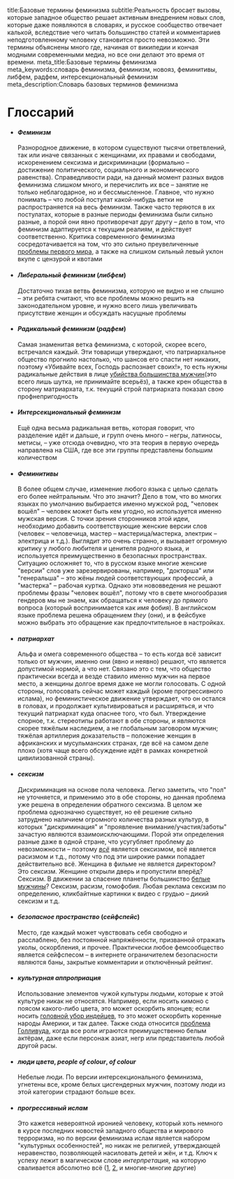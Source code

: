 title:Базовые термины феминизма
subtitle:Реальность бросает вызовы, которые западное общество решает активным внедрением новых слов, которые даже появляются в словарях, и русское сообщество отвечает калькой, вследствие чего читать большинство статей и комментариев неподготовленному человеку становится просто невозможно. Эти термины объяснены много где, начиная от википедии и кончая модными современными медиа, но все они делают это время от времени.
meta_title:Базовые термины феминизма
meta_keywords:словарь феминизма, феминизм, новояз, феминитивы, либфем, радфем, интерсекциональный феминизм
meta_description:Словарь базовых терминов феминизма

# Глоссарий

- #### *Феминизм*

  Разнородное движение, в котором существуют тысячи ответвлений, так или иначе связанных с женщинами, их правами и свободами, искоренением сексизма и дискриминации (формально – достижение политического, социального и экономического равенства). Справедливости ради, на данный момент разных видов феминизма _слишком_ много, и перечислить их все – занятие не только неблагодарное, но и бессмысленное. Главное, что нужно понимать – что любой постулат какой-нибудь ветки не распространяется на весь феминизм.
  Также часто теряются в их постулатах, которые в разные периоды феминизма были сильно разные, а порой они явно противоречат друг другу – дело в том, что феминизм адаптируется к текущим реалиям, и действует соответственно. Критика современного феминизма сосредотачивается на том, что это сильно преувеличенные [проблемы первого мира](https://en.wikipedia.org/wiki/First_World_problem), а также на слишком сильный левый уклон вкупе с цензурой и квотами

- #### *Либеральный феминизм* (*либфем*)

  Достаточно тихая ветвь феминизма, которую не видно и не слышно – эти ребята считают, что все проблемы можно решить на законодательном уровне, и нужно всего лишь увеличивать присутствие женщин и обсуждать насущные проблемы

- #### *Радикальный феминизм* (*радфем*)

  Самая знаменитая ветка феминизма, с которой, скорее всего, встречался каждый. Эти товарищи утверждают, что патриархальное общество прогнило настолько, что шансов его спасти нет никаких, поэтому «Убивайте всех, Господь распознает своих!», то есть нужны радикальные действия в лице [убийства большинства мужчин](https://en.wikipedia.org/wiki/SCUM_Manifesto)(это всего лишь шутка, не принимайте всерьёз), а также крен общества в сторону матриархата, т.к. текущий строй патриархата показал свою профнепригодность

- #### *Интерсекциональный феминизм*

  Ещё одна весьма радикальная ветвь, которая говорит, что разделение идёт и дальше, и групп очень много – негры, латиносы, метисы, – уже отсюда очевидно, что эта теория в первую очередь направлена на США, где все эти группы представлены большим количеством

- #### *Феминитивы*

  В более общем случае, изменение любого языка с целью сделать его более нейтральным. Что это значит? Дело в том, что во многих языках по умолчанию выбирается именно мужской род, "человек вошёл" – человек может быть кем угодно, но используется именно мужская версия. С точки зрения сторонников этой идеи, необходимо добавить соответствующие женские версии слов (человек – человечица, мастер – мастерица/мастерка, электрик – электрица и т.д.). Выглядит это очень странно, и вызывает огромную критику у любого любителя и ценителя родного языка, и используется преимущественно в безопасных пространствах. Ситуацию осложняет то, что в русском языке многие женские "версии" слов уже зарезервированы, например, "докторша" или "генеральша" – это жёны людей соответствующих профессий, а "мастерка" – рабочая куртка. Однако эти нововведения не решают проблемы фразы "человек вошёл", потому что в свете многообразия гендеров мы не знаем, как обращаться к человеку до прямого вопроса (который воспринимается как _имя_ фобия). В английском языке проблема решена обращением _they_ (они), и в фейсбуке можно выбрать это обращение как предпочтительное в настройках.

- #### *патриархат*

  Альфа и омега современного общества – то есть когда всё зависит только от мужчин, именно они (явно и неявно) решают, что является допустимой нормой, а что нет. Связано это с тем, что общество практически всегда и везде ставило именно мужчин на первое место, а женщины долгое время даже не могли голосовать.
  С одной стороны, голосовать сейчас может каждый (кроме прогрессивного ислама), но феминистическое движение утверждает, что он остался в головах, и продолжает культивироваться и расширяться, и что текущий патриархат куда опаснее того, что был. Утверждение спорное, т.к. стереотипы работают в обе стороны, и являются скорее тяжёлым наследием, а не глобальным заговором мужчин; тяжёлая артиллерия доказательств – положение женщин в африканских и мусульманских странах, где всё на самом деле плохо (хотя чаще всего обсуждение идёт в рамках конкретной цивилизованной страны).

- #### *сексизм*

  Дискриминация на основе пола человека. Легко заметить, что "пол" не уточняется, и применимо это в обе стороны, но данная проблема уже решена в определении обратного сексизма. В целом же проблема однозначно существует, но её решение сильно затруднено наличием огромного количества разных культур, в которых "дискриминация" и "проявление внимание/участия/заботы" зачастую являются взаимоисключающими. Порой эти определения разные даже в одной стране, что усугубляет проблему до невозможности – поэтому [_всё_](http://imgur.com/ly8hYrn) является сексизмом, всё является расизмом и т.д., потому что под эти широкие рамки попадает действительно всё. Женщина в фильме не является директором? Это сексизм. Женщине открыли дверь и пропустили вперёд? Сексизм. В движении за спасение планеты большинство [белые мужчины](https://www.theguardian.com/commentisfree/2014/may/08/white-men-environmental-movement-leadership)? Сексизм, расизм, гомофобия. Любая реклама сексизм по определению, кликбайтные картинки к видео с грудью – дикий сексизм и т.д.

- #### *безопасное пространство* (*сейфспейс*)

  Место, где каждый может чувствовать себя свободно и расслаблено, без постоянной напряжённости, призванной отражать уколы, оскорбления, и прочее.
  Практически любое фемсообщество является сейфспесом – в интернете ограничителем безопасности являются баны, закрытые комментарии и отключённый рейтинг.

- #### *культурная аппроприация*

  Использование элементов чужой культуры людьми, которые к этой культуре никак не относятся. Например, если носить кимоно с поясом какого-либо цвета, это может оскорбить японцев; если носить [головной убор индейцев](https://en.wikipedia.org/wiki/War_bonnet), то это может оскорбить коренные народы Америки, и так далее. Также сюда относится [проблема Голливуда](https://www.theguardian.com/film/2016/jan/18/hollywoods-race-problem-film-industry-actors-of-colour), когда все роли играются преимущественно белым актёрам, даже если персонаж азиат, негр или представитель любой другой расы.

- #### *люди цвета*, *people of colour*, *of colour*

  Небелые люди. По версии интерсекционального феминизма, угнетены все, кроме белых цисгендерных мужчин, поэтому люди из этой категории страдают больше всех.

- #### *прогрессивный ислам*

  Это кажется невероятной иронией человеку, который хоть немного в курсе последних новостей западного общества и мирового терроризма, но по версии феминизма ислам является набором "культурных особенностей", но никак не религией, утверждающей неравенство, позволяющей насиловать детей и жён, и т.д. Ключ к успеху лежит в магическом слове _интерпретация_, на которую сваливается абсолютно всё ([1](http://muslima.globalfundforwomen.org/content/islam-inherently-misogynistic), [2](http://bigthink.com/women-and-power/does-islam-really-subjugate-women), и многие-многие другие)
